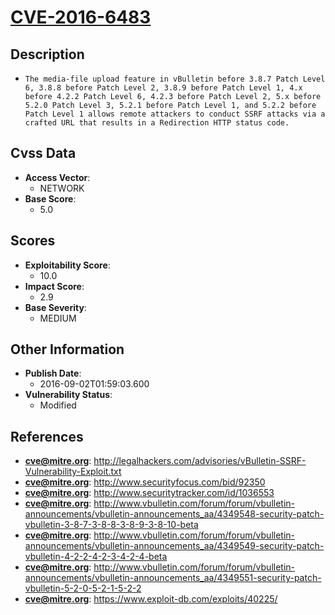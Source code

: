 
# [CVE-2016-6483](http://legalhackers.com/advisories/vBulletin-SSRF-Vulnerability-Exploit.txt)

## Description

- `The media-file upload feature in vBulletin before 3.8.7 Patch Level 6, 3.8.8 before Patch Level 2, 3.8.9 before Patch Level 1, 4.x before 4.2.2 Patch Level 6, 4.2.3 before Patch Level 2, 5.x before 5.2.0 Patch Level 3, 5.2.1 before Patch Level 1, and 5.2.2 before Patch Level 1 allows remote attackers to conduct SSRF attacks via a crafted URL that results in a Redirection HTTP status code.`

## Cvss Data

- **Access Vector**:
  - NETWORK
- **Base Score**:
  - 5.0

## Scores

- **Exploitability Score**:
  - 10.0
- **Impact Score**:
  - 2.9
- **Base Severity**:
  - MEDIUM

## Other Information

- **Publish Date**:
  - 2016-09-02T01:59:03.600
- **Vulnerability Status**:
  - Modified

## References

- **cve@mitre.org**: http://legalhackers.com/advisories/vBulletin-SSRF-Vulnerability-Exploit.txt
- **cve@mitre.org**: http://www.securityfocus.com/bid/92350
- **cve@mitre.org**: http://www.securitytracker.com/id/1036553
- **cve@mitre.org**: http://www.vbulletin.com/forum/forum/vbulletin-announcements/vbulletin-announcements_aa/4349548-security-patch-vbulletin-3-8-7-3-8-8-3-8-9-3-8-10-beta
- **cve@mitre.org**: http://www.vbulletin.com/forum/forum/vbulletin-announcements/vbulletin-announcements_aa/4349549-security-patch-vbulletin-4-2-2-4-2-3-4-2-4-beta
- **cve@mitre.org**: http://www.vbulletin.com/forum/forum/vbulletin-announcements/vbulletin-announcements_aa/4349551-security-patch-vbulletin-5-2-0-5-2-1-5-2-2
- **cve@mitre.org**: https://www.exploit-db.com/exploits/40225/
